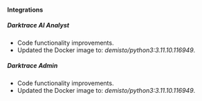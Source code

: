 #### Integrations

##### Darktrace AI Analyst
- Code functionality improvements.
- Updated the Docker image to: *demisto/python3:3.11.10.116949*.

##### Darktrace Admin
- Code functionality improvements.
- Updated the Docker image to: *demisto/python3:3.11.10.116949*.